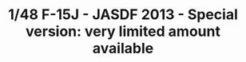 ---
title: "1/48 F-15J - JASDF  2013 - Special version: very limited amount available"
price: "TBA" 
desc: "Maketa"
img_path: "/assets/img/GWHSNG03.jpg"
brand: "N/A"
available: false
special_offer: false
new: false
soon: false
cat: "010000"
subcat: "013100"
subsubcat: "N/A"
sifra: "GWHSNG03"
---